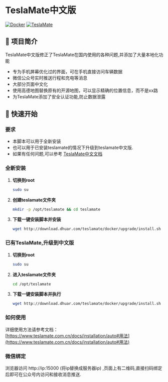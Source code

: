 # TeslaMate中文版

[![Docker](https://img.shields.io/badge/Docker-Required-blue.svg)](https://www.docker.com/)
[![TeslaMate](https://img.shields.io/badge/TeslaMate-Latest-green.svg)](https://github.com/adriankumpf/teslamate)


## 📖 项目简介

TeslaMate中文版修正了TeslaMate在国内使用的各种问题,并添加了大量本地化功能
- 专为手机屏幕优化过的界面，可在手机直接访问车辆数据
- 微信公众号实时推送行程和充电等消息
- 大部分页面中文化
- 使用高德地图替换原有的开源地图，可以显示精确的位置信息，而不是xx路
- 为TeslaMate添加了安全认证功能,防止数据泄露

## 🚀 快速开始

### 要求
 - 本脚本可以用于全新安装
 - 也可以用于已安装teslamate的情况下升级到teslamate中文版.
 - 如果有任何问题,可以参考 [TeslaMate中文文档](https://teslamate.com.cn)
### 全新安装
1. **切换到root** 
    ```bash
   sudo su
   ```
2. **创建teslamate文件夹**
   ```bash
   mkdir -p /opt/teslamate && cd teslamate
   ```
3. **下载一键安装脚本并安装**
   ```bash
   wget http://download.dhuar.com/teslamate/docker/upgrade/install.sh -O install.sh && bash install.sh
   ```
### 已有TeslaMate,升级到中文版
1. **切换到root** 
    ```bash
   sudo su
   ```
2. **进入teslamate文件夹**
   ```bash
   cd /opt/teslamate
   ```
3. **下载一键安装脚本并执行**
   ```bash
   wget http://download.dhuar.com/teslamate/docker/upgrade/install.sh -O install.sh && bash install.sh
   ```

### 如何使用
详细使用方法请参考文档：[https://www.teslamate.com.cn/docs/installation/auto#用法](https://www.teslamate.com.cn/docs/installation/auto#用法)

### 微信绑定
浏览器访问 http://ip:15000 (将ip替换成服务器ip) ,页面上有二维码,直接扫码绑定后即可在公众号内访问和接收消息推送.